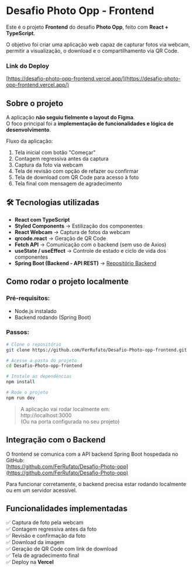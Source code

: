 #  Desafio Photo Opp - Frontend

Este é o projeto **Frontend** do desafio **Photo Opp**, feito com **React + TypeScript**.

O objetivo foi criar uma aplicação web capaz de capturar fotos via webcam, permitir a visualização, o download e o compartilhamento via QR Code.

###  Link do Deploy

 [https://desafio-photo-opp-frontend.vercel.app/](https://desafio-photo-opp-frontend.vercel.app/)

##  Sobre o projeto

A aplicação **não seguiu fielmente o layout do Figma**.  
O foco principal foi a **implementação de funcionalidades e lógica de desenvolvimento**.

Fluxo da aplicação:

1. Tela inicial com botão "Começar"
2. Contagem regressiva antes da captura
3. Captura da foto via webcam
4. Tela de revisão com opção de refazer ou confirmar
5. Tela de download com QR Code para acesso à foto
6. Tela final com mensagem de agradecimento

## 🛠 Tecnologias utilizadas

- **React com TypeScript**
- **Styled Components** → Estilização dos componentes
- **React Webcam** → Captura de fotos da webcam
- **qrcode.react** → Geração de QR Code
- **Fetch API** → Comunicação com o backend (sem uso de Axios)
- **useState / useEffect** → Controle de estado e ciclo de vida dos componentes
- **Spring Boot (Backend - API REST)** → [Repositório Backend](https://github.com/FerRufato/Desafio-Photo-opp)

##  Como rodar o projeto localmente

### Pré-requisitos:
- Node.js instalado
- Backend rodando (Spring Boot)

### Passos:

```bash
# Clone o repositório
git clone https://github.com/FerRufato/Desafio-Photo-opp-frontend.git

# Acesse a pasta do projeto
cd Desafio-Photo-opp-frontend

# Instale as dependências
npm install

# Rode o projeto
npm run dev
```

> A aplicação vai rodar localmente em:  
http://localhost:3000  
(Ou na porta configurada no seu projeto)

##  Integração com o Backend

O frontend se comunica com a API backend Spring Boot hospedada no GitHub:  
 [https://github.com/FerRufato/Desafio-Photo-opp](https://github.com/FerRufato/Desafio-Photo-opp)

Para funcionar corretamente, o backend precisa estar rodando localmente ou em um servidor acessível.

##  Funcionalidades implementadas

✅ Captura de foto pela webcam  
✅ Contagem regressiva antes da foto  
✅ Revisão e confirmação da foto  
✅ Download da imagem  
✅ Geração de QR Code com link de download  
✅ Tela de agradecimento final  
✅ Deploy na **Vercel**
